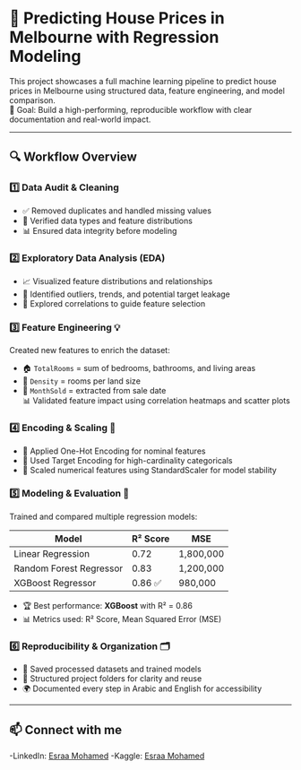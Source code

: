 # 🏡 Predicting House Prices in Melbourne with Regression Modeling

This project showcases a full machine learning pipeline to predict house prices in Melbourne using structured data, feature engineering, and model comparison.  
🎯 Goal: Build a high-performing, reproducible workflow with clear documentation and real-world impact.

---

## 🔍 Workflow Overview

### 1️⃣ Data Audit & Cleaning 
- ✅ Removed duplicates and handled missing values
- 🔎 Verified data types and feature distributions
- 📊 Ensured data integrity before modeling

### 2️⃣ Exploratory Data Analysis (EDA) 
- 📈 Visualized feature distributions and relationships
- 🧭 Identified outliers, trends, and potential target leakage
- 🧮 Explored correlations to guide feature selection

### 3️⃣ Feature Engineering 💡 
Created new features to enrich the dataset:
- 🏠 `TotalRooms` = sum of bedrooms, bathrooms, and living areas
- 📏 `Density` = rooms per land size
- 📅 `MonthSold` = extracted from sale date  
📊 Validated feature impact using correlation heatmaps and scatter plots

### 4️⃣ Encoding & Scaling 🔧
- 🎯 Applied One-Hot Encoding for nominal features
- 📌 Used Target Encoding for high-cardinality categoricals
- 📐 Scaled numerical features using StandardScaler for model stability

### 5️⃣ Modeling & Evaluation 🤖 
Trained and compared multiple regression models:

| Model                   | R² Score | MSE         |
|------------------------|----------|-------------|
| Linear Regression       | 0.72     | 1,800,000   |
| Random Forest Regressor | 0.83     | 1,200,000   |
| XGBoost Regressor       | 0.86 ✅  |   980,000   |

- 🏆 Best performance: **XGBoost** with R² = 0.86  
- 📊 Metrics used: R² Score, Mean Squared Error (MSE)

### 6️⃣ Reproducibility & Organization 🗂️ 
- 💾 Saved processed datasets and trained models
- 🧱 Structured project folders for clarity and reuse
- 🌍 Documented every step in Arabic and English for accessibility

---

## 📫 Connect with me
 -LinkedIn: [Esraa Mohamed](https://www.linkedin.com/in/esraa-mohamed-481545357?lipi=urn%3Ali%3Apage%3Ad_flagship3_profile_view_base_contact_details%3BL%2Fgh6oLwQR28aZy3roTPtg%3D%3D)
 -Kaggle:   [Esraa Mohamed](https://www.kaggle.com/esraamoh7med)
